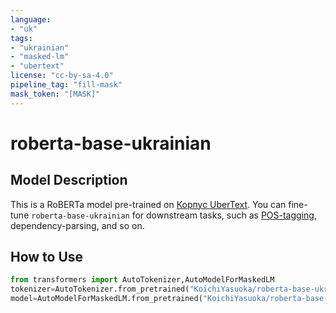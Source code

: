 ```yaml
---
language:
- "uk"
tags:
- "ukrainian"
- "masked-lm"
- "ubertext"
license: "cc-by-sa-4.0"
pipeline_tag: "fill-mask"
mask_token: "[MASK]"
---
```


# roberta-base-ukrainian

## Model Description

This is a RoBERTa model pre-trained on [Корпус UberText](https://lang.org.ua/uk/corpora/#anchor4). You can fine-tune `roberta-base-ukrainian` for downstream tasks, such as [POS-tagging](https://huggingface.co/KoichiYasuoka/roberta-base-ukrainian-upos), dependency-parsing, and so on.

## How to Use

```py
from transformers import AutoTokenizer,AutoModelForMaskedLM
tokenizer=AutoTokenizer.from_pretrained("KoichiYasuoka/roberta-base-ukrainian")
model=AutoModelForMaskedLM.from_pretrained("KoichiYasuoka/roberta-base-ukrainian")
```

